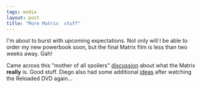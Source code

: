 ```yaml
---
tags: media
layout: post
title: "More Matrix  stuff"
---
```




I'm about to burst with upcoming expectations. Not only will I be able to order my new powerbook soon, but the final Matrix film is less than two weeks away. Gah!

<p>Came across this "mother of all spoilers" <a href="http://www.netalive.org/stuff/matrix-revolutions_mother-of-all-spoilers.txt">discussion</a> about what the Matrix <b>really</b> is. Good stuff. Diego also had some additional <a href="http://www.dynamicobjects.com/d2r/archives/002371.html">ideas</a> after watching the Reloaded DVD again...


